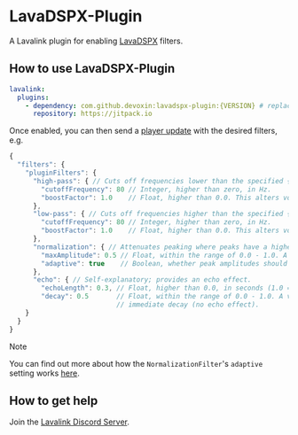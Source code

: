# LavaDSPX-Plugin
A Lavalink plugin for enabling [LavaDSPX](https://github.com/devoxin/LavaDSPX) filters.

## How to use LavaDSPX-Plugin

```yml
lavalink:
  plugins:
    - dependency: com.github.devoxin:lavadspx-plugin:{VERSION} # replace {VERSION} with the latest version from the "Releases" tab.
      repository: https://jitpack.io
```

Once enabled, you can then send a [player update](https://lavalink.dev/api/rest#update-player) with the desired filters, e.g.
```js
{
  "filters": {
    "pluginFilters": {
      "high-pass": { // Cuts off frequencies lower than the specified {cutoffFrequency}.
        "cutoffFrequency": 80 // Integer, higher than zero, in Hz.
        "boostFactor": 1.0    // Float, higher than 0.0. This alters volume output. A value of 1.0 means no volume change.
      },
      "low-pass": { // Cuts off frequencies higher than the specified {cutoffFrequency}.
        "cutoffFrequency": 80 // Integer, higher than zero, in Hz.
        "boostFactor": 1.0    // Float, higher than 0.0. This alters volume output. A value of 1.0 means no volume change.
      },
      "normalization": { // Attenuates peaking where peaks have a higher value than {maxAmplitude}. 
        "maxAmplitude": 0.5 // Float, within the range of 0.0 - 1.0. A value of 0.0 mutes the output.
        "adaptive": true    // Boolean, whether peak amplitudes should persist. Refer to the note below for more information.
      },
      "echo": { // Self-explanatory; provides an echo effect.
        "echoLength": 0.3, // Float, higher than 0.0, in seconds (1.0 = 1 second).
        "decay": 0.5       // Float, within the range of 0.0 - 1.0. A value of 1.0 means no decay, and a value of 0.0 means
                           // immediate decay (no echo effect).
    }
  }
}
```

> [!NOTE]
> You can find out more about how the `NormalizationFilter`'s `adaptive` setting works [here](https://github.com/Devoxin/LavaDSPX/blob/main/src/main/java/me/devoxin/lavadspx/NormalizationFilter.java#L39-L43). 

## How to get help

Join the [Lavalink Discord Server](https://discord.gg/FVqbtGu).
